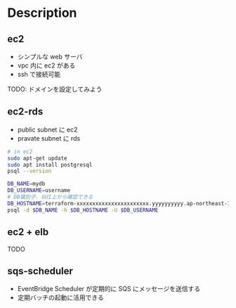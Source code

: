 # Description

## ec2

- シンプルな web サーバ
- vpc 内に ec2 がある
- ssh で接続可能

TODO: ドメインを設定してみよう

## ec2-rds

- public subnet に ec2
- pravate subnet に rds

```bash
# in ec2
sudo apt-get update
sudo apt install postgresql
psql --version

DB_NAME=mydb
DB_USERNAME=username
# DB識別子. GUI上から確認できる
DB_HOSTNAME=terraform-xxxxxxxxxxxxxxxxxxxxxxx.yyyyyyyyyy.ap-northeast-1.rds.amazonaws.com
psql -d $DB_NAME -h $DB_HOSTNAME -U $DB_USERNAME
```

## ec2 + elb

TODO

## sqs-scheduler

- EventBridge Scheduler が定期的に SQS にメッセージを送信する
- 定期バッチの起動に活用できる

```

```
